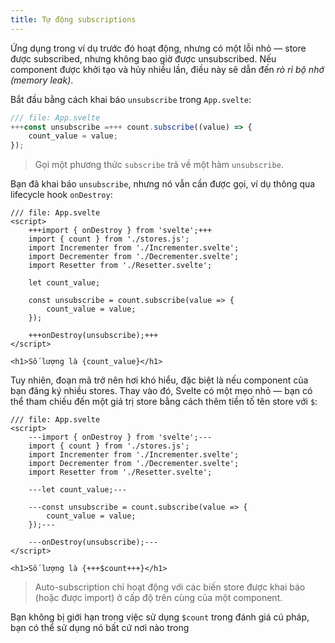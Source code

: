 ```yaml
---
title: Tự động subscriptions
---
```


Ứng dụng trong ví dụ trước đó hoạt động, nhưng có một lỗi nhỏ — store được subscribed, nhưng không bao giờ được unsubscribed. Nếu component được khởi tạo và hủy nhiều lần, điều này sẽ dẫn đến _rò rỉ bộ nhớ (memory leak)_.

Bắt đầu bằng cách khai báo `unsubscribe` trong `App.svelte`:

```js
/// file: App.svelte
+++const unsubscribe =+++ count.subscribe((value) => {
	count_value = value;
});
```

> Gọi một phương thức `subscribe` trả về một hàm `unsubscribe`.

Bạn đã khai báo `unsubscribe`, nhưng nó vẫn cần được gọi, ví dụ thông qua lifecycle hook `onDestroy`:

```svelte
/// file: App.svelte
<script>
	+++import { onDestroy } from 'svelte';+++
	import { count } from './stores.js';
	import Incrementer from './Incrementer.svelte';
	import Decrementer from './Decrementer.svelte';
	import Resetter from './Resetter.svelte';

	let count_value;

	const unsubscribe = count.subscribe(value => {
		count_value = value;
	});

	+++onDestroy(unsubscribe);+++
</script>

<h1>Số lượng là {count_value}</h1>
```

Tuy nhiên, đoạn mã trở nên hơi khó hiểu, đặc biệt là nếu component của bạn đăng ký nhiều stores. Thay vào đó, Svelte có một mẹo nhỏ — bạn có thể tham chiếu đến một giá trị store bằng cách thêm tiền tố tên store với `$`:

```svelte
/// file: App.svelte
<script>
	---import { onDestroy } from 'svelte';---
	import { count } from './stores.js';
	import Incrementer from './Incrementer.svelte';
	import Decrementer from './Decrementer.svelte';
	import Resetter from './Resetter.svelte';

	---let count_value;---

	---const unsubscribe = count.subscribe(value => {
		count_value = value;
	});---

	---onDestroy(unsubscribe);---
</script>

<h1>Số lượng là {+++$count+++}</h1>
```

> Auto-subscription chỉ hoạt động với các biến store được khai báo (hoặc được import) ở cấp độ trên cùng của một component.

Bạn không bị giới hạn trong việc sử dụng `$count` trong đánh giá cú pháp, bạn có thể sử dụng nó bất cứ nơi nào trong <script>, chẳng hạn như trong xử lý sự kiện hoặc khai báo linh hoạt _(reactive)_.

> Bất kỳ tên nào bắt đầu bằng `$` đều được giả sử là đề cập đến một giá trị store. Nó là một ký tự  hiệu quả được dành riêng — Svelte sẽ ngăn bạn khai báo các biến của riêng mình với tiền tố `$`.